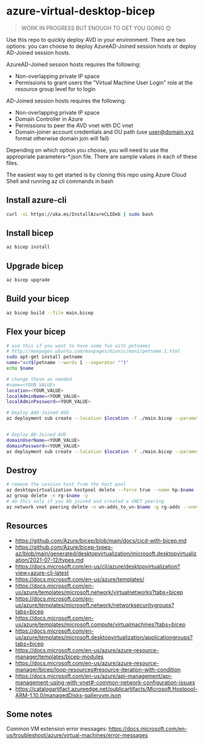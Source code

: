 # azure-virtual-desktop-bicep

> WORK IN PROGRESS BUT ENOUGH TO GET YOU GOING 😊

Use this repo to quickly deploy AVD in your environment. There are two options: you can choose to deploy AzureAD-Joined session hosts or deploy AD-Joined session hosts.

AzureAD-Joined session hosts requires the following:

- Non-overlapping private IP space
- Permissions to grant users the "Virtual Machine User Login" role at the resource group level for to login

AD-Joined session hosts requires the following:

- Non-overlapping private IP space
- Domain Controller in Azure
- Permissions to peer the AVD vnet with DC vnet
- Domain-joiner account credentials and OU path (use user@domain.xyz format otherwise domain join will fail)

Depending on which option you choose, you will need to use the appropriate parameters-\*.json file. There are sample values in each of these files.

The easiest way to get started is by cloning this repo using Azure Cloud Shell and running az cli commands in bash

## Install azure-cli

```sh
curl -sL https://aka.ms/InstallAzureCLIDeb | sudo bash
```

## Install bicep

```sh
az bicep install
```

## Upgrade bicep

```sh
az bicep upgrade
```

## Build your bicep

```sh
az bicep build --file main.bicep
```

## Flex your bicep

```sh
# use this if you want to have some fun with petnames
# http://manpages.ubuntu.com/manpages/bionic/man1/petname.1.html
sudo apt-get install petname
name="avd$(petname --words 1 --separator "")"
echo $name

# change these as needed
#name=<YOUR_VALUE>
location=<YOUR_VALUE>
localAdminName=<YOUR_VALUE>
localAdminPassword=<YOUR_VALUE>

# Deploy AAD-Joined AVD
az deployment sub create --location $location -f ./main.bicep --parameters name=$name localAdminName=$localAdminName localAdminPassword=$localAdminPassword --parameters @parameters-aad-join-example.json -c


# Deploy AD-Joined AVD
domainUserName=<YOUR_VALUE>
domainPassword=<YOUR_VALUE>
az deployment sub create --location $location -f ./main.bicep --parameters name=$name localAdminName=$localAdminName localAdminPassword=$localAdminPassword domainUserName=$domainUserName domainPassword=$domainPassword --parameters @parameters-ad-join-example.json -c
```

## Destroy

```sh
# remove the session host from the host pool
az desktopvirtualization hostpool delete --force true --name hp-$name --resource-group rg-$name
az group delete -n rg-$name -y
# do this only if you AD joined and created a VNET peering
az network vnet peering delete -n vn-adds_to_vn-$name -g rg-adds --vnet-name vn-adds
```

## Resources

- https://github.com/Azure/bicep/blob/main/docs/cicd-with-bicep.md
- https://github.com/Azure/bicep-types-az/blob/main/generated/desktopvirtualization/microsoft.desktopvirtualization/2021-07-12/types.md
- https://docs.microsoft.com/en-us/cli/azure/desktopvirtualization?view=azure-cli-latest
- https://docs.microsoft.com/en-us/azure/templates/
- https://docs.microsoft.com/en-us/azure/templates/microsoft.network/virtualnetworks?tabs=bicep
- https://docs.microsoft.com/en-us/azure/templates/microsoft.network/networksecuritygroups?tabs=bicep
- https://docs.microsoft.com/en-us/azure/templates/microsoft.compute/virtualmachines?tabs=bicep
- https://docs.microsoft.com/en-us/azure/templates/microsoft.desktopvirtualization/applicationgroups?tabs=bicep
- https://docs.microsoft.com/en-us/azure/azure-resource-manager/templates/bicep-modules
- https://docs.microsoft.com/en-us/azure/azure-resource-manager/bicep/loop-resources#resource-iteration-with-condition
- https://docs.microsoft.com/en-us/azure/api-management/api-management-using-with-vnet#-common-network-configuration-issues
- https://catalogartifact.azureedge.net/publicartifacts/Microsoft.Hostpool-ARM-1.10.0/managedDisks-galleryvm.json

## Some notes

Common VM extension error messages: https://docs.microsoft.com/en-us/troubleshoot/azure/virtual-machines/error-messages
